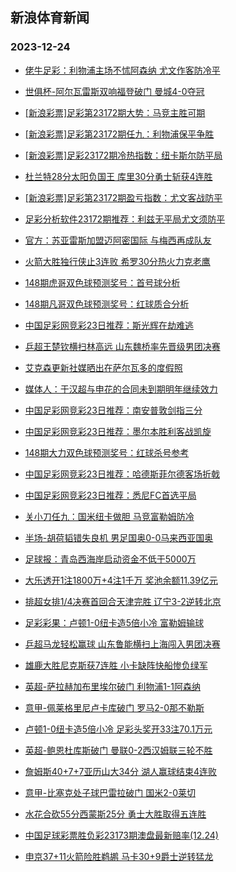 ## 新浪体育新闻 
### 2023-12-24

+ [佬牛足彩：利物浦主场不怵阿森纳 尤文作客防冷平](https://sports.sina.com.cn/l/2023-12-23/doc-imzyyray5754513.shtml)

+ [世俱杯-阿尔瓦雷斯双响福登破门 曼城4-0夺冠](https://sports.sina.com.cn/g/pl/2023-12-23/doc-imzyyepe5963090.shtml)

+ [[新浪彩票]足彩第23172期大势：马竞主胜可期](https://sports.sina.com.cn/l/2023-12-23/doc-imzyxiip3646940.shtml)

+ [[新浪彩票]足彩第23172期任九：利物浦保平争胜](https://sports.sina.com.cn/l/2023-12-23/doc-imzyxiit6198606.shtml)

+ [[新浪彩票]足彩23172期冷热指数：纽卡斯尔防平局](https://sports.sina.com.cn/l/2023-12-23/doc-imzyxyfm5853604.shtml)

+ [杜兰特28分太阳负国王 库里30分勇士斩获4连胜](https://sports.sina.com.cn/basketball/nba/2023-12-23/doc-imzyyrcc5519237.shtml)

+ [[新浪彩票]足彩第23172期盈亏指数：尤文客战防平](https://sports.sina.com.cn/l/2023-12-23/doc-imzyxiip3647515.shtml)

+ [足彩分析软件23172期推荐：利兹无平局尤文须防平](https://sports.sina.com.cn/l/2023-12-23/doc-imzyyepi5723042.shtml)

+ [官方：苏亚雷斯加盟迈阿密国际 与梅西再成队友](https://sports.sina.com.cn/global/others/2023-12-23/doc-imzyyepe5966081.shtml)

+ [火箭大胜独行侠止3连败 希罗30分热火力克老鹰](https://sports.sina.com.cn/basketball/nba/2023-12-23/doc-imzyykuz3080112.shtml)

+ [148期虎哥双色球预测奖号：首号球分析](https://sports.sina.com.cn/l/2023-12-23/doc-imzywnea3586990.shtml)

+ [148期凡哥双色球预测奖号：红球质合分析](https://sports.sina.com.cn/l/2023-12-23/doc-imzywncy6810297.shtml)

+ [中国足彩网竞彩23日推荐：斯光辉在劫难逃](https://sports.sina.com.cn/l/2023-12-23/doc-imzyxiis3196086.shtml)

+ [乒超王楚钦横扫林高远 山东魏桥率先晋级男团决赛](https://sports.sina.com.cn/others/pingpang/2023-12-23/doc-imzyyzst2754299.shtml)

+ [艾克森更新社媒晒出在萨尔瓦多的度假照](https://sports.sina.com.cn/china/j/2023-12-23/doc-imzyyzsu5536353.shtml)

+ [媒体人：于汉超与申花的合同未到期明年继续效力](https://sports.sina.com.cn/china/j/2023-12-23/doc-imzyyzst2740554.shtml)

+ [中国足彩网竞彩23日推荐：南安普敦剑指三分](https://sports.sina.com.cn/l/2023-12-23/doc-imzyxiip3649520.shtml)

+ [中国足彩网竞彩23日推荐：墨尔本胜利客战凯旋](https://sports.sina.com.cn/l/2023-12-23/doc-imzyxiip3647888.shtml)

+ [148期大力双色球预测奖号：红球杀号参考](https://sports.sina.com.cn/l/2023-12-23/doc-imzywnea3586301.shtml)

+ [中国足彩网竞彩23日推荐：哈德斯菲尔德客场折戟](https://sports.sina.com.cn/l/2023-12-23/doc-imzyxiip3649278.shtml)

+ [中国足彩网竞彩23日推荐：悉尼FC首选平局](https://sports.sina.com.cn/l/2023-12-23/doc-imzyxiis3195790.shtml)

+ [关小刀任九：国米纽卡做胆 马竞富勒姆防冷](https://sports.sina.com.cn/l/2023-12-23/doc-imzyyvkz5413351.shtml)

+ [半场-胡荷韬错失良机 男足国奥0-0马来西亚国奥](https://sports.sina.com.cn/china/national/2023-12-23/doc-imzyyvky2420431.shtml)

+ [足球报：青岛西海岸启动资金不低于5000万](https://sports.sina.com.cn/china/j/2023-12-23/doc-imzyyvkw5652519.shtml)

+ [大乐透开1注1800万+4注1千万 奖池余额11.39亿元](https://sports.sina.com.cn/l/2023-12-23/doc-imzyznht5078313.shtml)

+ [排超女排1/4决赛首回合天津完胜 辽宁3-2逆转北京](https://sports.sina.com.cn/others/volleyball/2023-12-23/doc-imzyzfyu2211623.shtml)

+ [足彩彩果：卢顿1-0纽卡造5倍小冷 富勒姆输球](https://sports.sina.com.cn/l/2023-12-24/doc-imzzaini4596306.shtml)

+ [乒超马龙轻松赢球 山东鲁能横扫上海闯入男团决赛](https://sports.sina.com.cn/others/pingpang/2023-12-23/doc-imzyznhp2534072.shtml)

+ [雄鹿大胜尼克斯获7连胜 小卡缺阵快船惨负绿军](https://sports.sina.com.cn/basketball/nba/2023-12-24/doc-imzzainc2051641.shtml)

+ [英超-萨拉赫加布里埃尔破门 利物浦1-1阿森纳](https://sports.sina.com.cn/g/pl/2023-12-24/doc-imzzaine4850941.shtml)

+ [意甲-佩莱格里尼卢卡库破门 罗马2-0那不勒斯](https://sports.sina.com.cn/g/seriea/2023-12-24/doc-imzzaini4602487.shtml)

+ [卢顿1-0纽卡造5倍小冷 足彩头奖开33注70.1万元](https://sports.sina.com.cn/l/2023-12-24/doc-imzzaini4596306.shtml)

+ [英超-鲍恩杜库斯破门 曼联0-2西汉姆联三轮不胜](https://sports.sina.com.cn/g/pl/2023-12-24/doc-imzzainh1628875.shtml)

+ [詹姆斯40+7+7亚历山大34分 湖人赢球结束4连败](https://sports.sina.com.cn/basketball/nba/2023-12-24/doc-imzzatzy4621649.shtml)

+ [意甲-比塞克处子球巴雷拉破门 国米2-0莱切](https://sports.sina.com.cn/g/seriea/2023-12-24/doc-imzzaine4852048.shtml)

+ [水花合砍55分西蒙斯25分 勇士大胜取得五连胜](https://sports.sina.com.cn/basketball/nba/2023-12-24/doc-imzzauaa1403470.shtml)

+ [中国足球彩票胜负彩23173期澳盘最新赔率(12.24)](https://sports.sina.com.cn/l/2023-12-24/doc-imzzapuf4485604.shtml)

+ [申京37+11火箭险胜鹈鹕 马卡30+9爵士逆转猛龙](https://sports.sina.com.cn/basketball/nba/2023-12-24/doc-imzzapuf4498133.shtml)

